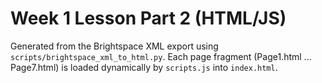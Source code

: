 # Week 1 Lesson Part 2 (HTML/JS)

Generated from the Brightspace XML export using `scripts/brightspace_xml_to_html.py`.
Each page fragment (Page1.html ... Page7.html) is loaded dynamically by `scripts.js` into `index.html`.
